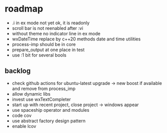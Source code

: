 # roadmap
- .i in ex mode not yet ok, it is readonly
- scroll bar is not reenabled after :vi
- without theme no indicator line in ex mode
- wxDateTime replace by c++20 methods date and time utilities
- process-imp should be in core
- prepare_output at one place in test
- use :1 bit for several bools
  
## backlog
- check github actions for ubuntu-latest upgrade ->
    new boost if available and remove from process_imp
- allow dynamic libs
- invest use wxTextCompleter
- start up with recent project, close project
  -> windows appear
- use spaceship operator
  and modules
- code cov
- use abstract factory design pattern
- enable lcov
